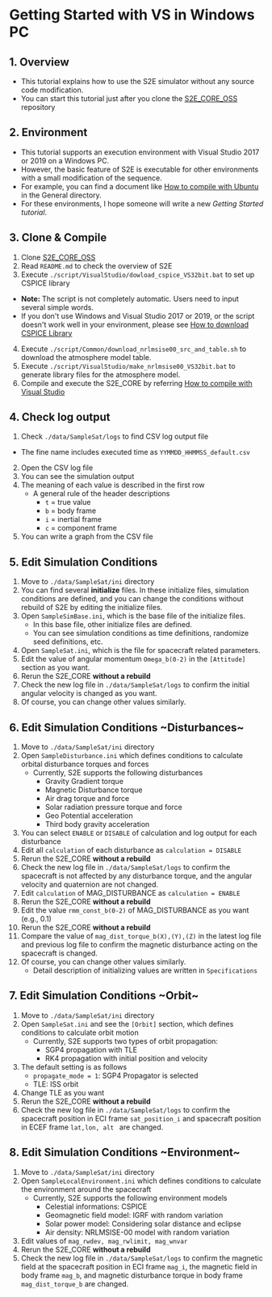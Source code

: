 # Getting Started with VS in Windows PC

## 1.  Overview

- This tutorial explains how to use the S2E simulator without any source code modification.   
- You can start this tutorial just after you clone the [S2E_CORE_OSS](https://gitlab.com/ut_issl/s2e/s2e_core_oss) repository 

## 2. Environment
- This tutorial supports an execution environment with Visual Studio 2017 or 2019 on a Windows PC.  
- However, the basic feature of S2E is executable for other environments with a small modification of the sequence. 
- For example, you can find a document like [How to compile with Ubuntu](../General/HowToCompileWithUbuntuInDocker.md) in the General directory.
- For these environments, I hope someone will write a new *Getting Started tutorial*.  

## 3. Clone & Compile
1. Clone  [S2E_CORE_OSS](https://gitlab.com/ut_issl/s2e/s2e_core_oss)   
2. Read `README.md` to check the overview of S2E  
3. Execute `./script/VisualStudio/dowload_cspice_VS32bit.bat` to set up CSPICE library  
  - **Note:** The script is not completely automatic. Users need to input several simple words.  
  - If you don't use Windows and Visual Studio 2017 or 2019, or the script doesn't work well in your environment, please see  [How to download CSPICE Library](./General/HowToDwnloadCSPCElibrary.md)  
4. Execute `./script/Common/download_nrlmsise00_src_and_table.sh` to download the atmosphere model table.
4. Execute `./script/VisualStudio/make_nrlmsise00_VS32bit.bat` to generate library files for the atmosphere model.
4. Compile and execute the S2E_CORE by referring [How to compile with Visual Studio](./General/HowToCompileWithVisualStudio.md)  

## 4. Check log output

1.  Check `./data/SampleSat/logs` to find CSV log output file  
   - The fine name includes executed time as `YYMMDD_HHMMSS_default.csv`  
2. Open the CSV log file  
3. You can see the simulation output  
4. The meaning of each value is described in the first row  
   - A general rule of the header descriptions  
     - `t` = true value   
     - `b` = body frame  
     - `i` = inertial frame  
     - `c` = component frame  
5. You can write a graph from the CSV file  
   
## 5. Edit Simulation Conditions

1.  Move to `./data/SampleSat/ini`  directory  
2.  You can find several **initialize** files. In these initialize files, simulation conditions are defined, and you can change the conditions without rebuild of S2E by editing the initialize files.
3.  Open `SampleSimBase.ini`, which is the base file of the initialize files.
    - In this base file, other initialize files are defined.
    - You can see simulation conditions as time definitions, randomize seed definitions, etc. 
4.  Open `SampleSat.ini`, which is the file for spacecraft related parameters.
4.  Edit the value of angular momentum `Omega_b(0-2)` in the `[Attitude]` section as you want.
5.  Rerun the S2E_CORE **without a rebuild**
6.  Check the new log file in `./data/SampleSat/logs` to confirm the initial angular velocity is changed as you want.
7.  Of course, you can change other values similarly.

## 6. Edit Simulation Conditions ~Disturbances~

1.  Move to `./data/SampleSat/ini`  directory  
2.  Open `SampleDisturbance.ini` which defines conditions to calculate orbital disturbance torques and forces
    - Currently, S2E supports the following disturbances
      - Gravity Gradient torque
      - Magnetic Disturbance torque
      - Air drag torque and force
      - Solar radiation pressure torque and force
      - Geo Potential acceleration
      - Third body gravity acceleration
3.  You can select `ENABLE` or `DISABLE` of calculation and log output for each disturbance
4.   Edit all `calculation` of each disturbance as `calculation = DISABLE`
5.  Rerun the S2E_CORE **without a rebuild**
6.  Check the new log file in `./data/SampleSat/logs` to confirm the spacecraft is not affected by any disturbance torque, and the angular velocity and quaternion are not changed.
7.  Edit  `calculation` of MAG_DISTURBANCE as `calculation = ENABLE`
8.  Rerun the S2E_CORE **without a rebuild**
9.  Edit the value `rmm_const_b(0-2)` of MAG_DISTURBANCE as you want (e.g., 0.1)
10.  Rerun the S2E_CORE **without a rebuild**
11.  Compare the value of `mag_dist_torque_b(X),(Y),(Z)` in the latest log file and previous log file to confirm the magnetic disturbance acting on the spacecraft is changed.
12.  Of course, you can change other values similarly.
     - Detail description of initializing values are written in `Specifications`

## 7. Edit Simulation Conditions ~Orbit~

1.  Move to `./data/SampleSat/ini`  directory  
2.  Open `SampleSat.ini` and see the `[Orbit]` section, which defines conditions to calculate orbit motion
    - Currently, S2E supports two types of orbit propagation:
      - SGP4 propagation with TLE
      - RK4 propagation with initial position and velocity
3.  The default setting is as follows
    - `propagate_mode = 1`: SGP4 Propagator is selected
    - TLE: ISS orbit
4.  Change TLE as you want
5.  Rerun the S2E_CORE **without a rebuild**
6.  Check the new log file in `./data/SampleSat/logs` to confirm the spacecraft position in ECI frame `sat_position_i` and spacecraft position in ECEF frame `lat,lon, alt ` are changed.

## 8. Edit Simulation Conditions ~Environment~

1.  Move to `./data/SampleSat/ini`  directory  
2.  Open `SampleLocalEnvironment.ini` which defines conditions to calculate the environment around the spacecraft
    - Currently, S2E supports the following environment models
      - Celestial informations: CSPICE
      - Geomagnetic field model: IGRF with random variation
      - Solar power model: Considering solar distance and eclipse
      - Air density: NRLMSISE-00 model with random variation
3.  Edit values of `mag_rwdev, mag_rwlimit, mag_wnvar` 
4.  Rerun the S2E_CORE **without a rebuild**
5.  Check the new log file in `./data/SampleSat/logs` to confirm the magnetic field at the spacecraft position in ECI frame `mag_i`, the magnetic field in body frame `mag_b`, and magnetic disturbance torque in body frame `mag_dist_torque_b` are changed.